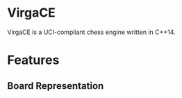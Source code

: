 # VirgaCE

VirgaCE is a UCI-compliant chess engine written in C++14. 


# Features

## Board Representation
